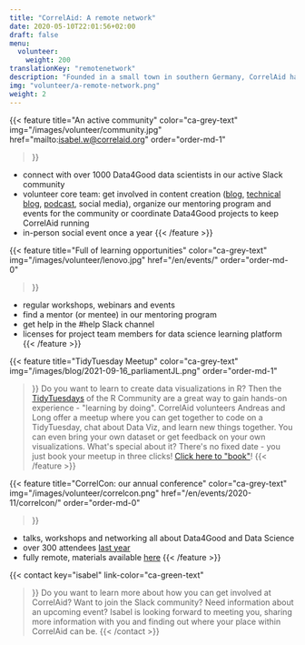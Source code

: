 ```yaml
---
title: "CorrelAid: A remote network"
date: 2020-05-10T22:01:56+02:00
draft: false
menu:
  volunteer:
    weight: 200
translationKey: "remotenetwork"
description: "Founded in a small town in southern Germany, CorrelAid has always been a remote-first network. A lot of our activities are accessible to anyone with a decent internet connection."
img: "volunteer/a-remote-network.png"
weight: 2
---
```




{{< feature 
    title="An active community" 
    color="ca-grey-text"
    img="/images/volunteer/community.jpg"
    href="mailto:isabel.w@correlaid.org"
    order="order-md-1"
>}}
- connect with over 1000 Data4Good data scientists in our active Slack community
- volunteer core team: get involved in content creation ([blog](/blog), [technical blog](https://codes.correlaid.org), [podcast](https://soundcloud.com/correlaid_podcast), social media), organize our mentoring program and events for the community or coordinate Data4Good projects to keep CorrelAid running
- in-person social event once a year 
{{< /feature >}}




{{< feature 
    title="Full of learning opportunities" 
    color="ca-grey-text"
    img="/images/volunteer/lenovo.jpg"
    href="/en/events/"
    order="order-md-0"
>}}
- regular workshops, webinars and events
- find a mentor (or mentee) in our mentoring program
- get help in the #help Slack channel
- licenses for project team members for data science learning platform
{{< /feature >}}

{{< feature 
    title="TidyTuesday Meetup" 
    color="ca-grey-text"
    img="/images/blog/2021-09-16_parliamentJL.png"
    order="order-md-1"
>}}
Do you want to learn to create data visualizations in R? Then the [TidyTuesdays](https://github.com/rfordatascience/tidytuesday/) of the R Community are a great way to gain hands-on experience - "learning by doing". CorrelAid volunteers Andreas and Long offer a meetup where you can get together to code on a TidyTuesday, chat about Data Viz, and learn new things together. You can even bring your own dataset or get feedback on your own visualizations. What's special about it? There's no fixed date - you just book your meetup in three clicks! [Click here to "book"](https://calendly.com/correlaid-main/tidytuesday)! 
{{< /feature >}}

{{< feature 
    title="CorrelCon: our annual conference" 
    color="ca-grey-text"
    img="/images/volunteer/correlcon.png"
    href="/en/events/2020-11/correlcon/"
    order="order-md-0"
>}}
- talks, workshops and networking all about Data4Good and Data Science
- over 300 attendees [last year](/events/2020-11/correlcon/)
- fully remote, materials available [here](https://docs.correlaid.org/correlcollection/correlcon)
{{< /feature >}}


{{< contact
    key="isabel"
    link-color="ca-green-text"
>}}
Do you want to learn more about how you can get involved at CorrelAid? Want to join the Slack community? Need information about an upcoming event? Isabel is looking forward to meeting you, sharing more information with you and finding out where your place within CorrelAid can be.
{{< /contact >}}


